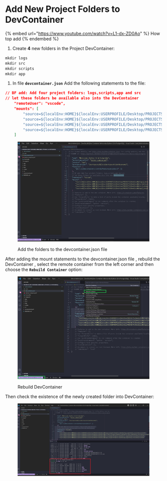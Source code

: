 # Add New Project Folders to DevContainer

{% embed url="https://www.youtube.com/watch?v=L1-dx-ZD0Ao" %}
How top add
{% endembed %}

1. Create **4** new folders in the Project DevContainer:

```powershell
mkdir logs
mkdir src
mkdir scripts
mkdir app
```

1. In file **`devcontainer.json`** Add the following statements to the file:

```json
// BF add: Add four project folders: logs,scripts,app and src 
// let these folders be available also into the DevContainer
	"remoteUser": "vscode",
	"mounts": [
		"source=${localEnv:HOME}${localEnv:USERPROFILE/Desktop/PROJECTS/DevGisLAB/logs},target=/home/vscode/dev/logs,type=bind,consistency=cached",
		"source=${localEnv:HOME}${localEnv:USERPROFILE/Desktop/PROJECTS/DevGisLAB/scripts},target=/home/vscode/dev/scripts,type=bind,consistency=cached",
		"source=${localEnv:HOME}${localEnv:USERPROFILE/Desktop/PROJECTS/DevGisLAB/src},target=/home/vscode/dev/src,type=bind,consistency=cached",
		"source=${localEnv:HOME}${localEnv:USERPROFILE/Desktop/PROJECTS/DevGisLAB/app},target=/home/vscode/dev/app,type=bind,consistency=cached"
	]
```

<figure><img src="../../.gitbook/assets/14_mount-newly-created-project-folders-into-devcontainer.png" alt=""><figcaption><p>Add the folders to the devcontainer.json file</p></figcaption></figure>

After adding the mount statements to the devcontainer.json file , rebuild the DevContainer , select the remote container from the left corner and then choose the **`Rebuild Container`** option:

<figure><img src="../../.gitbook/assets/15-rebuild-container.png" alt=""><figcaption><p>Rebuild DevContainer</p></figcaption></figure>

Then check the existence of the newly created folder into DevContainer:

<figure><img src="../../.gitbook/assets/16_list-new-folders-inside-the-devcontainer.png" alt=""><figcaption></figcaption></figure>
